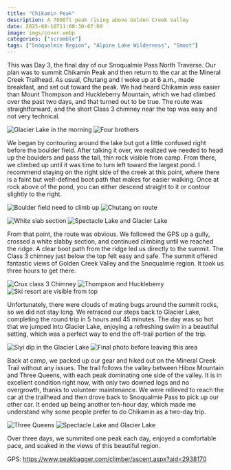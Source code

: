 ```yaml
---
title: "Chikamin Peak"
description: A 7000ft peak rising above Golden Creek Valley
date: 2025-08-10T11:00:30-07:00
image: imgs/cover.webp
categories: ["scramble"]
tags: ["Snoqualmie Region", "Alpine Lake Wilderness", "Smoot"]
---
```

This was Day 3, the final day of our Snoqualmie Pass North Traverse. Our plan was to summit Chikamin Peak and then return to the car at the Mineral Creek Trailhead. As usual, Chutang and I woke up at 6 a.m., made breakfast, and set out toward the peak. We had heard Chikamin was easier than Mount Thompson and Huckleberry Mountain, which we had climbed over the past two days, and that turned out to be true. The route was straightforward, and the short Class 3 chimney near the top was easy and not very technical.

![Glacier Lake in the morning](imgs/reflection.webp) ![Four brothers](imgs/4bros.webp)

We began by contouring around the lake but got a little confused right before the boulder field. After talking it over, we realized we needed to head up the boulders and pass the tall, thin rock visible from camp. From there, we climbed up until it was time to turn left toward the largest pond. I recommend staying on the right side of the creek at this point, where there is a faint but well-defined boot path that makes for easier walking. Once at rock above of the pond, you can either descend straight to it or contour slightly to the right.

![Boulder field need to climb up](imgs/boulder.webp) ![Chutang on route](imgs/onroute.webp)  

![White slab section](imgs/slab.webp) ![Spectacle Lake and Glacier Lake](imgs/lakes.webp)

From that point, the route was obvious. We followed the GPS up a gully, crossed a white slabby section, and continued climbing until we reached the ridge. A clear boot path from the ridge led us directly to the summit. The Class 3 chimney just below the top felt easy and safe. The summit offered fantastic views of Golden Creek Valley and the Snoqualmie region. It took us three hours to get there.

![Crux class 3 Chimney](imgs/chimney.webp) ![Thompson and Huckleberry](imgs/2peaks.webp) ![Ski resort are visible from top](imgs/snoqualmiepass.webp) 

Unfortunately, there were clouds of mating bugs around the summit rocks, so we did not stay long. We retraced our steps back to Glacier Lake, completing the round trip in 5 hours and 45 minutes. The day was so hot that we jumped into Glacier Lake, enjoying a refreshing swim in a beautiful setting, which was a perfect way to end the off-trail portion of the trip.

![Siyi dip in the Glacier Lake](imgs/dip.webp) ![Final photo before leaving this area](imgs/lemah.webp)

Back at camp, we packed up our gear and hiked out on the Mineral Creek Trail without any issues. The trail follows the valley between Hibox Mountain and Three Queens, with each peak dominating one side of the valley. It is in excellent condition right now, with only two downed logs and no overgrowth, thanks to volunteer maintenance. We were relieved to reach the car at the trailhead and then drove back to Snoqualmie Pass to pick up our other car. It ended up being another ten-hour day, which made me understand why some people prefer to do Chikamin as a two-day trip.

![Three Queens](imgs/3queens.webp) ![Spectacle Lake and Glacier Lake](imgs/lakes2.webp)

Over three days, we summited one peak each day, enjoyed a comfortable pace, and soaked in the views of this beautiful region.

GPS: https://www.peakbagger.com/climber/ascent.aspx?aid=2938170
